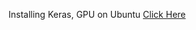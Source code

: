 Installing Keras, GPU on Ubuntu  [Click Here](https://parijatkumar2003.github.io/R%20Keras%20GPU%20Installation%20on%20Ubuntu.nb.html)
